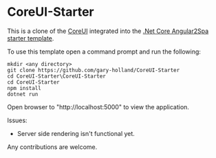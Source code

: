 # CoreUI-Starter

This is a clone of the [CoreUI](https://github.com/mrholek/CoreUI-Free-Bootstrap-Admin-Template) integrated into the [.Net Core Angular2Spa starter template](https://github.com/aspnet/JavaScriptServices/tree/dev/templates/Angular2Spa).

To use this template open a command prompt and run the following:
```
mkdir <any directory>
git clone https://github.com/gary-holland/CoreUI-Starter
cd CoreUI-Starter\CoreUI-Starter
cd CoreUI-Starter
npm install
dotnet run
```
Open browser to "http://localhost:5000" to view the application.

Issues:
* Server side rendering isn't functional yet.

Any contributions are welcome. 
